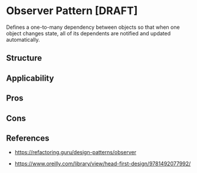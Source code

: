 # Observer Pattern [DRAFT]

Defines a one-to-many dependency between objects so that when one object changes state, all of its dependents are notified and updated automatically.

## Structure

## Applicability

## Pros

## Cons

## References
- https://refactoring.guru/design-patterns/observer

- https://www.oreilly.com/library/view/head-first-design/9781492077992/